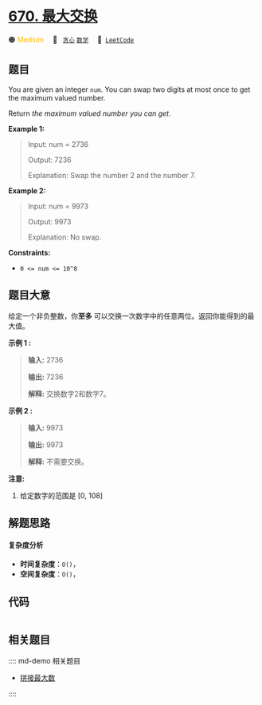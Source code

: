 # [670. 最大交换](https://leetcode.com/problems/maximum-swap)

🟠 <font color=#ffb800>Medium</font>&emsp; 🔖&ensp; [`贪心`](/leetcode/outline/tag/greedy.md) [`数学`](/leetcode/outline/tag/math.md)&emsp; 🔗&ensp;[`LeetCode`](https://leetcode.com/problems/maximum-swap)


## 题目

You are given an integer `num`. You can swap two digits at most once to get
the maximum valued number.

Return _the maximum valued number you can get_.



**Example 1:**

> Input: num = 2736
> 
> Output: 7236
> 
> Explanation: Swap the number 2 and the number 7.

**Example 2:**

> Input: num = 9973
> 
> Output: 9973
> 
> Explanation: No swap.

**Constraints:**

  * `0 <= num <= 10^8`


## 题目大意

给定一个非负整数，你**至多** 可以交换一次数字中的任意两位。返回你能得到的最大值。

**示例 1 :**

> 
> 
> 
> 
> 
> **输入:** 2736
> 
> **输出:** 7236
> 
> **解释:** 交换数字2和数字7。
> 
> 

**示例 2 :**

> 
> 
> 
> 
> 
> **输入:** 9973
> 
> **输出:** 9973
> 
> **解释:** 不需要交换。
> 
> 

**注意:**

  1. 给定数字的范围是 [0, 108]


## 解题思路

#### 复杂度分析

- **时间复杂度**：`O()`，
- **空间复杂度**：`O()`，

## 代码

```javascript

```

## 相关题目

:::: md-demo 相关题目
- [拼接最大数](https://leetcode.com/problems/create-maximum-number)

::::
